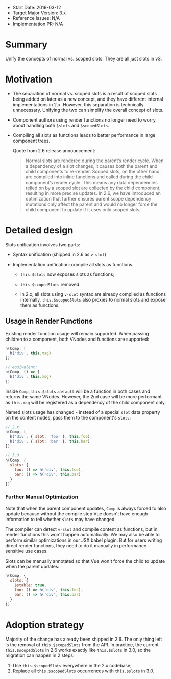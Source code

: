 - Start Date: 2019-03-12
- Target Major Version: 3.x
- Reference Issues: N/A
- Implementation PR: N/A

# Summary

Unify the concepts of normal vs. scoped slots. They are all just slots in v3.

# Motivation

- The separation of normal vs. scoped slots is a result of scoped slots being added on later as a new concept, and they have different internal implementations in 2.x. However, this separation is technically unnecessary. Unifying the two can simplify the overall concept of slots.

- Component authors using render functions no longer need to worry about handling both  `$slots` and `$scopedSlots`.

- Compiling all slots as functions leads to better performance in large component trees.

  Quote from 2.6 release announcement:

  > Normal slots are rendered during the parent’s render cycle. When a dependency of a slot changes, it causes both the parent and child components to re-render. Scoped slots, on the other hand, are compiled into inline functions and called during the child component’s render cycle. This means any data dependencies relied on by a scoped slot are collected by the child component, resulting in more precise updates. In 2.6, we have introduced an optimization that further ensures parent scope dependency mutations only affect the parent and would no longer force the child component to update if it uses only scoped slots.

# Detailed design

Slots unification involves two parts:

- Syntax unification (shipped in 2.6 as `v-slot`)

- Implementation unification: compile all slots as functions.

  - `this.$slots` now exposes slots as functions;

  - `this.$scopedSlots` removed.

  - In 2.x, all slots using `v-slot` syntax are already compiled as functions internally. `this.$scopedSlots` also proxies to normal slots and expose them as functions.

## Usage in Render Functions

Existing render function usage will remain supported. When passing children to a component, both VNodes and functions are supported:

``` js
h(Comp, [
  h('div', this.msg)
])

// equivalent:
h(Comp, () => [
  h('div', this.msg)
])
```

Inside `Comp`, `this.$slots.default` will be a function in both cases and returns the same VNodes. However, the 2nd case will be more performant as `this.msg` will be registered as a dependency of the child component only.

Named slots usage has changed - instead of a special `slot` data property on the content nodes, pass them to the component's `slots`:

``` js
// 2.x
h(Comp, [
  h('div', { slot: 'foo' }, this.foo),
  h('div', { slot: 'bar' }, this.bar)
])

// 3.0
h(Comp, {
  slots: {
    foo: () => h('div', this.foo),
    bar: () => h('div', this.bar)
  }
})
```

### Further Manual Optimization

Note that when the parent component updates, `Comp` is always forced to also update because without the compile step Vue doesn't have enough information to tell whether `slots` may have changed.

The compiler can detect `v-slot` and compile content as functions, but in render functions this won't happen automatically. We may also be able to perform similar optimizations in our JSX babel plugin. But for users writing direct render functions, they need to do it manually in performance sensitive use cases.

Slots can be manually annotated so that Vue won't force the child to update when the parent updates:

``` js
h(Comp, {
  slots: {
    $stable: true,
    foo: () => h('div', this.foo),
    bar: () => h('div', this.bar)
  }
})
```

# Adoption strategy

Majority of the change has already been shipped in 2.6. The only thing left is the removal of `this.$scopedSlots` from the API. In practice, the current `this.$scopedSlots` in 2.6 works exactly like `this.$slots` in 3.0, so the migration can happen in 2 steps:

1. Use `this.$scopedSlots` everywhere in the 2.x codebase;
2. Replace all `this.$scopedSlots` occurrences with `this.$slots` in 3.0.
